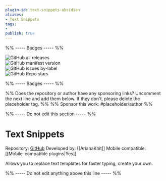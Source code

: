 ```yaml
---
plugin-id: text-snippets-obsidian
aliases:
- Text Snippets
tags: 
- 
publish: true
---
```


%% ----- Badges ----- %%

![GitHub all releases](https://img.shields.io/github/downloads/ArianaKhit/text-snippets-obsidian/total?color=573E7A&logo=github&style=for-the-badge)   
![GitHub manifest version](https://img.shields.io/github/manifest-json/v/ArianaKhit/text-snippets-obsidian?color=573E7A&logo=github&style=for-the-badge)   
![GitHub issues by-label](https://img.shields.io/github/issues/ArianaKhit/text-snippets-obsidian/help%20wanted?color=573E7A&logo=github&style=for-the-badge)   
![GitHub Repo stars](https://img.shields.io/github/stars/ArianaKhit/text-snippets-obsidian?color=573E7A&logo=github&style=for-the-badge)

%% ----- Badges ----- %%

%% Does the repository or author have any sponsoring links? Uncomment the next line and add them below. If they don't, please delete the placeholder tag. %%
%% Sponsor this work: #placeholder/author %%

%% ----- Do not edit this section ----- %%

# Text Snippets

Repository: [GitHub](https://github.com/ArianaKhit/text-snippets-obsidian)
Developed by: [[ArianaKhit]]
Mobile compatible: [[Mobile-compatible plugins|Yes]]

Allows you to replace text templates for faster typing, create your own.

%% ----- Do not edit anything above this line ----- %% 
